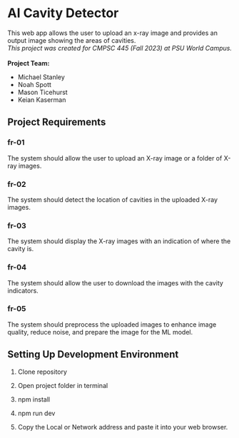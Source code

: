 # AI Cavity Detector
This web app allows the user to upload an x-ray image and provides an 
output image showing the areas of cavities.
<br/>
*This project was created for CMPSC 445 (Fall 2023) at PSU World Campus.*
<br/>
<br/>
**Project Team:**
- Michael Stanley
- Noah Spott
- Mason Ticehurst
- Keian Kaserman

## Project Requirements
### fr-01
The system should allow the user to upload an X-ray image or a folder of X-ray images.

### fr-02
The system should detect the location of cavities in the uploaded X-ray images.

### fr-03
The system should display the X-ray images with an indication of where the cavity is.

### fr-04
The system should allow the user to download the images with the cavity indicators.

### fr-05
The system should preprocess the uploaded images to enhance image quality, reduce noise, and prepare the image for the ML model.

## Setting Up Development Environment
1. Clone repository
   
2. Open project folder in terminal

3. npm install

4. npm run dev

5. Copy the Local or Network address and paste it into your web browser.
